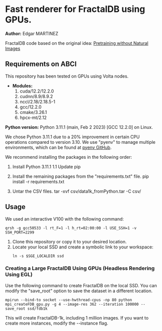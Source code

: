 # Fast renderer for FractalDB using GPUs.

**Author:** Edgar MARTINEZ

FractalDB code based on the original idea: [Pretraining without Natural Images](https://hirokatsukataoka16.github.io/Pretraining-without-Natural-Images/)

## Requirements on ABCI

This repository has been tested on GPUs using Volta nodes.
- **Modules:**
    1) cuda/12.2/12.2.0
    2) cudnn/8.9/8.9.2
    3) nccl/2.18/2.18.5-1
    4) gcc/12.2.0
    5) cmake/3.26.1
    6) hpcx-mt/2.12

**Python version:**
    Python 3.11.1 (main, Feb 2 2023) [GCC 12.2.0] on Linux.

We chose Python 3.11.1 due to a 20% improvement in certain CPU operations compared to version 3.10. We use "pyenv" to manage multiple environments, which can be found at [pyenv GitHub](https://github.com/pyenv/pyenv).

We recommend installing the packages in the following order:

1) Install Python 3.11.1
    1.1 Update pip

2) Install the remaining packages from the "requirements.txt" file.
    pip install -r requirements.txt

3) Untar the CSV files.
    tar -xvf csv/data1k_fromPython.tar -C csv/

## Usage

We used an interactive V100 with the following command: 
```
qrsh -g gcc50533 -l rt_F=1 -l h_rt=02:00:00 -l USE_SSH=1 -v SSH_PORT=2299
```

1) Clone this repository or copy it to your desired location.
2) Locate your local SSD and create a symbolic link to your workspace:
   ```
   ln -s $SGE_LOCALDIR ssd
   ```

### Creating a Large FractalDB Using GPUs (Headless Rendering Using EGL)

Use the following command to create FractalDB on the local SSD. You can modify the "save_root" option to save the dataset in a different location.
```
mpirun --bind-to socket --use-hwthread-cpus -np 80 python mpi_createFDB_gpu.py -g 4 --image-res 362 --iteration 100000 --save_root ssd/fdb1k
```

This will create FractalDB-1k, including 1 million images. If you want to create more instances, modify the --instance flag.

